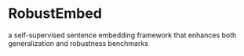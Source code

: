 # RobustEmbed
a self-supervised sentence embedding framework that enhances both generalization and robustness benchmarks
